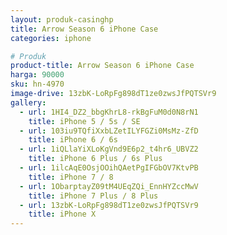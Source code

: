 ```yaml
---
layout: produk-casinghp
title: Arrow Season 6 iPhone Case
categories: iphone

# Produk
product-title: Arrow Season 6 iPhone Case
harga: 90000
sku: hn-4970
image-drive: 13zbK-LoRpFg898dT1ze0zwsJfPQTSVr9
gallery:
  - url: 1HI4_DZ2_bbgKhrL8-rkBgFuM0d0N8rN1
    title: iPhone 5 / 5s / SE
  - url: 103iu9TQfiXxbLZetILYFGZi0MsMz-ZfD
    title: iPhone 6 / 6s
  - url: 1iQLlaYiXLoKgVnd9E6p2_t4hr6_UBVZ2
    title: iPhone 6 Plus / 6s Plus
  - url: 1ilcAqE0OsjOOihQAetPgIFGbOV7KtvPB
    title: iPhone 7 / 8
  - url: 1ObarptayZ09tM4UEqZQi_EnnHYZccMwV
    title: iPhone 7 Plus / 8 Plus
  - url: 13zbK-LoRpFg898dT1ze0zwsJfPQTSVr9
    title: iPhone X
---
```

